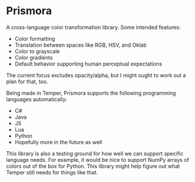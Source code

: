 # Prismora

A cross-language color transformation library. Some intended features:

- Color formatting
- Translation between spaces like RGB, HSV, and Oklab
- Color to grayscale
- Color gradients
- Default behavior supporting human perceptual expectations

The current focus excludes opacity/alpha, but I might ought to work out a plan
for that, too.

Being made in Temper, Prismora supports the following programming languages
automatically:

- C\#
- Java
- JS
- Lua
- Python
- Hopefully more in the future as well

This library is also a testing ground for how well we can support specific
language needs. For example, it would be nice to support NumPy arrays of colors
out of the box for Python. This library might help figure out what Temper still
needs for things like that.
